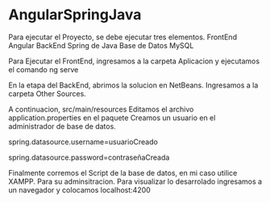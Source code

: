 # AngularSpringJava
Para ejecutar el Proyecto, se debe ejecutar tres elementos.
FrontEnd Angular
BackEnd Spring de Java
Base de Datos MySQL

Para Ejecutar el FrontEnd, ingresamos a la carpeta Aplicacion y ejecutamos el comando 
ng serve

En la etapa del BackEnd, abrimos la solucion en NetBeans.
Ingresamos a la carpeta Other Sources.

A continuacion, src/main/resources
Editamos el archivo application.properties en el paquete <default package>
Creamos un usuario en el administrador de base de datos.

spring.datasource.username=usuarioCreado

spring.datasource.password=contraseñaCreada


Finalmente corremos el Script de la base de datos, en mi caso utilice XAMPP. Para su adminsitracion.
  Para visualizar lo desarrolado ingresamos a un navegador y colocamos localhost:4200
  
